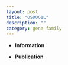 ```yaml
---
layout: post
title: "OSDOG1L"
description: ""
category: gene family
---
```


* **Information**  

* **Publication**  


